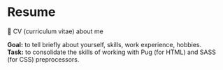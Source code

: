 # Resume
📃 CV (curriculum vitae) about me

**Goal:** to tell briefly about yourself, skills, work experience, hobbies. <br>
**Task:** to consolidate the skills of working with Pug (for HTML) and SASS (for CSS) preprocessors.
